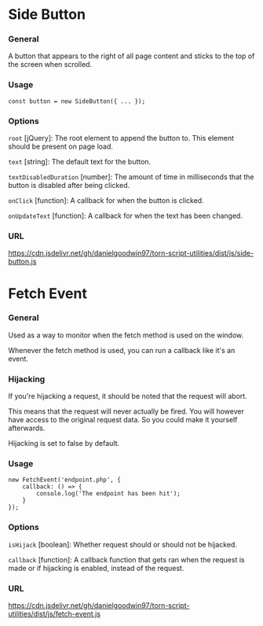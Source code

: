 # Side Button
### General
A button that appears to the right of all page content and sticks to the top of the screen when scrolled.

### Usage
```
const button = new SideButton({ ... });
```

### Options
`root` [jQuery]: The root element to append the button to. This element should be present on page load.

`text` [string]: The default text for the button.

`textDisabledDuration` [number]: The amount of time in milliseconds that the button is disabled after being clicked.

`onClick` [function]: A callback for when the button is clicked.

`onUpdateText` [function]: A callback for when the text has been changed.

### URL
https://cdn.jsdelivr.net/gh/danielgoodwin97/torn-script-utilities/dist/js/side-button.js

# Fetch Event
### General
Used as a way to monitor when the fetch method is used on the window.

Whenever the fetch method is used, you can run a callback like it's an event.

### Hijacking
If you're hijacking a request, it should be noted that the request will abort.

This means that the request will never actually be fired. You will however have access to the original request data. So you could make it yourself afterwards.

Hijacking is set to false by default.

### Usage
```
new FetchEvent('endpoint.php', {
    callback: () => {
        console.log('The endpoint has been hit');
    }
});
 ```

### Options
`isHijack` [boolean]: Whether request should or should not be hijacked.

`callback` [function]: A callback function that gets ran when the request is made or if hijacking is enabled, instead of the request.

### URL
https://cdn.jsdelivr.net/gh/danielgoodwin97/torn-script-utilities/dist/js/fetch-event.js
